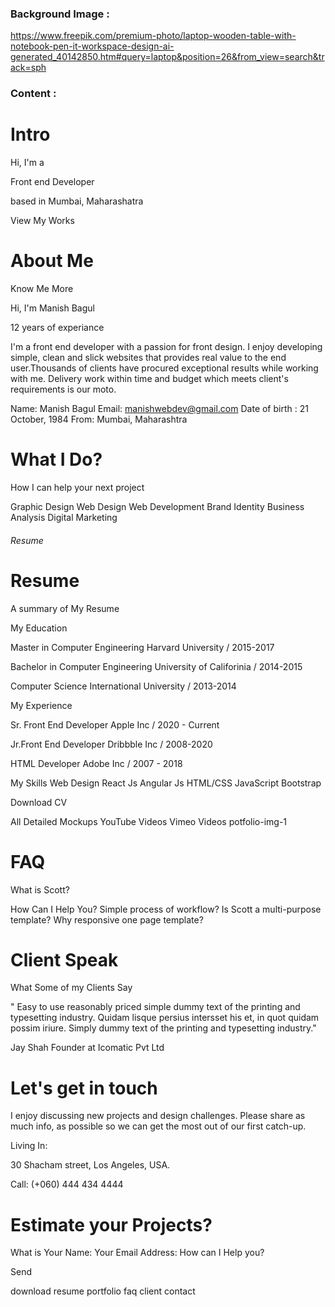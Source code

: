 ### Background Image :

https://www.freepik.com/premium-photo/laptop-wooden-table-with-notebook-pen-it-workspace-design-ai-generated_40142850.htm#query=laptop&position=26&from_view=search&track=sph

### Content : 

# Intro
Hi, I'm a 

Front end Developer

based in Mumbai, Maharashatra

View My Works

# About Me

Know Me More

Hi, I'm Manish Bagul

12 years of experiance

I'm a front end developer with a passion for front design. I enjoy developing simple, clean and slick websites that provides real value 
to the end user.Thousands of clients have procured exceptional results while working with me. Delivery work within time and budget which meets client's requirements is our moto.

Name: Manish Bagul
Email: manishwebdev@gmail.com
Date of birth :
21 October, 1984
From:
Mumbai, Maharashtra

# What I Do?
How I can help your next project

Graphic Design 
Web Design
Web Development
Brand Identity
Business Analysis
Digital Marketing



###### Resume #####

# Resume
A summary of My Resume

My Education 

Master in Computer Engineering
Harvard University / 2015-2017

Bachelor in Computer Engineering
University of Califorinia / 2014-2015

Computer Science
International University / 2013-2014

My Experience 

Sr. Front End Developer 
Apple Inc / 2020 - Current

Jr.Front End Developer
Dribbble Inc / 2008-2020

HTML Developer
Adobe Inc / 2007 - 2018

My Skills
Web Design 
React Js
Angular Js
HTML/CSS
JavaScript
Bootstrap


Download CV

All
Detailed
Mockups
YouTube Videos
Vimeo Videos
potfolio-img-1



# FAQ

What is Scott?

How Can I Help You?
Simple process of workflow?
Is Scott a multi-purpose template?
Why responsive one page template?


# Client Speak

What Some of my Clients Say

"
Easy to use reasonably priced simple dummy text of the printing and typesetting industry. Quidam lisque persius intersset his et, in quot quidam possim iriure. Simply dummy text of the printing and typesetting industry."



Jay Shah
Founder at Icomatic Pvt Ltd

# Let's get in touch

I enjoy discussing new projects and design challenges. Please share as much info, as possible so we can get the most out of our first catch-up.

Living In:

30 Shacham street, Los Angeles, USA.

Call:
(+060) 444 434 4444

# Estimate your Projects?
What is Your Name:
Your Email Address:
How can I Help you?

Send 

download
resume
portfolio
faq
client
contact